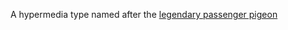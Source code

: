 A hypermedia type named after the [legendary passenger pigeon](http://www.npr.org/blogs/thetwo-way/2014/09/01/345007027/it-has-been-100-years-since-the-passenger-pigeon-became-extinct)

